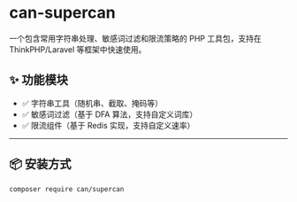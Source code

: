 # can-supercan
一个包含常用字符串处理、敏感词过滤和限流策略的 PHP 工具包，支持在 ThinkPHP/Laravel 等框架中快速使用。

## ✨ 功能模块

- ✅ 字符串工具（随机串、截取、掩码等）
- ✅ 敏感词过滤（基于 DFA 算法，支持自定义词库）
- ✅ 限流组件（基于 Redis 实现，支持自定义速率）

---

## 📦 安装方式

```bash
composer require can/supercan